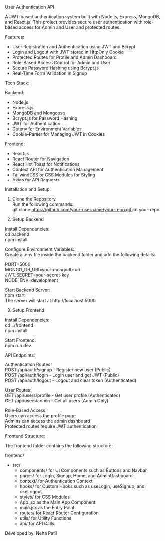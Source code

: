 User Authentication API  

A JWT-based authentication system built with Node.js, Express, MongoDB, and React.js. This project provides secure user authentication with role-based access for Admin and User and protected routes.  

Features:  
- User Registration and Authentication using JWT and Bcrypt  
- Login and Logout with JWT stored in HttpOnly Cookie  
- Protected Routes for Profile and Admin Dashboard  
- Role-Based Access Control for Admin and User  
- Secure Password Hashing using Bcrypt.js  
- Real-Time Form Validation in Signup  

Tech Stack:  

Backend:  
- Node.js  
- Express.js  
- MongoDB and Mongoose  
- Bcrypt.js for Password Hashing  
- JWT for Authentication  
- Dotenv for Environment Variables  
- Cookie-Parser for Managing JWT in Cookies  

Frontend:  
- React.js  
- React Router for Navigation  
- React Hot Toast for Notifications  
- Context API for Authentication Management  
- TailwindCSS or CSS Modules for Styling  
- Axios for API Requests  

Installation and Setup:  

1. Clone the Repository  
Run the following commands:  
git clone [https://github.com/your-username/your-repo.git ](https://github.com/Nehapatil9096/User_Authentication_API.git) 
cd your-repo  

2. Setup Backend  

Install Dependencies:  
cd backend  
npm install  

Configure Environment Variables:  
Create a .env file inside the backend folder and add the following details:  

PORT=5000  
MONGO_DB_URI=your-mongodb-uri  
JWT_SECRET=your-secret-key  
NODE_ENV=development  

Start Backend Server:  
npm start  
The server will start at http://localhost:5000  

3. Setup Frontend  

Install Dependencies:  
cd ../frontend  
npm install  

Start Frontend:  
npm run dev   

API Endpoints:  

Authentication Routes:  
POST /api/auth/signup - Register new user (Public)  
POST /api/auth/login - Login user and get JWT (Public)  
POST /api/auth/logout - Logout and clear token (Authenticated)  

User Routes:  
GET /api/users/profile - Get user profile (Authenticated)  
GET /api/users/admin - Get all users (Admin Only)  

Role-Based Access:  
Users can access the profile page  
Admins can access the admin dashboard  
Protected routes require JWT authentication  

Frontend Structure:  

The frontend folder contains the following structure:  

frontend/  
- src/  
  - components/ for UI Components such as Buttons and Navbar  
  - pages/ for Login, Signup, Home, and AdminDashboard  
  - context/ for Authentication Context  
  - hooks/ for Custom Hooks such as useLogin, useSignup, and useLogout  
  - styles/ for CSS Modules  
  - App.jsx as the Main App Component  
  - main.jsx as the Entry Point  
  - routes/ for React Router Configuration  
  - utils/ for Utility Functions  
  - api/ for API Calls  
  
Developed by: Neha Patil  
